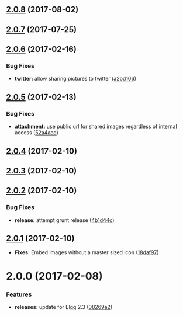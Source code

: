 <a name="2.0.8"></a>
## [2.0.8](https://github.com/arckinteractive/elgg_hybridauth_share/compare/2.0.7...v2.0.8) (2017-08-02)




<a name="2.0.7"></a>
## [2.0.7](https://github.com/arckinteractive/elgg_hybridauth_share/compare/2.0.6...v2.0.7) (2017-07-25)




<a name="2.0.6"></a>
## [2.0.6](https://github.com/arckinteractive/elgg_hybridauth_share/compare/2.0.5...v2.0.6) (2017-02-16)


### Bug Fixes

* **twitter:** allow sharing pictures to twitter ([a2bd106](https://github.com/arckinteractive/elgg_hybridauth_share/commit/a2bd106))



<a name="2.0.5"></a>
## [2.0.5](https://github.com/arckinteractive/elgg_hybridauth_share/compare/2.0.4...v2.0.5) (2017-02-13)


### Bug Fixes

* **attachment:** use public url for shared images regardless of internal access ([52a4acd](https://github.com/arckinteractive/elgg_hybridauth_share/commit/52a4acd))



<a name="2.0.4"></a>
## [2.0.4](https://github.com/arckinteractive/elgg_hybridauth_share/compare/2.0.3...v2.0.4) (2017-02-10)




<a name="2.0.3"></a>
## [2.0.3](https://github.com/arckinteractive/elgg_hybridauth_share/compare/2.0.2...v2.0.3) (2017-02-10)




<a name="2.0.2"></a>
## [2.0.2](https://github.com/arckinteractive/elgg_hybridauth_share/compare/2.0.1...v2.0.2) (2017-02-10)


### Bug Fixes

* **release:** attempt grunt release ([4b1d44c](https://github.com/arckinteractive/elgg_hybridauth_share/commit/4b1d44c))



<a name="2.0.1"></a>
## [2.0.1](https://github.com/arckinteractive/elgg_hybridauth_share/compare/2.0.0...v2.0.1) (2017-02-10)

* **Fixes:** Embed images without a master sized icon ([18daf97](https://github.com/arckinteractive/elgg_hybridauth_share/commit/18daf97e5d3554221678216a37c789e7d17b2b19))


<a name="2.0.0"></a>
# 2.0.0 (2017-02-08)


### Features

* **releases:** update for Elgg 2.3 ([08269a2](https://github.com/arckinteractive/elgg_hybridauth_share/commit/08269a2))



